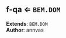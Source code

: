 <a name="module_f-qa"></a>

## f-qa ⇐ <code>BEM.DOM</code>
**Extends**: <code>BEM.DOM</code>  
**Author**: annvas  
